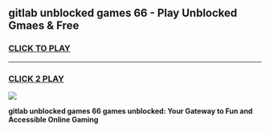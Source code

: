 
## gitlab unblocked games 66 - Play Unblocked Gmaes & Free
<h3>
<a href="https://premium.freeplayer.one?title=gitlab_unblocked_games_66&ref=19F">CLICK TO PLAY</a></h3>
<hr>

<h3>
<a href="https://premium.freeplayer.one?title=gitlab_unblocked_games_66&ref=19F">CLICK 2 PLAY</a>
  
</h3>

<a href="https://premium.freeplayer.one?title=gitlab_unblocked_games_66&ref=19F/"><img src="https://clearcache.store/games.png"></a>


**gitlab unblocked games 66 games unblocked: Your Gateway to Fun and Accessible Online Gaming**
